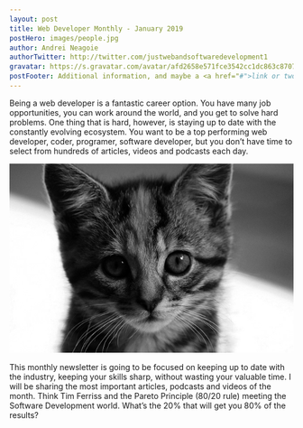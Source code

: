 ```yaml
---
layout: post
title: Web Developer Monthly - January 2019
postHero: images/people.jpg
author: Andrei Neagoie
authorTwitter: http://twitter.com/justwebandsoftwaredevelopment1
gravatar: https://s.gravatar.com/avatar/afd2658e571fce3542cc1dc863c8707c?s=150
postFooter: Additional information, and maybe a <a href="#">link or two</a>
---
```


Being a web developer is a fantastic career option. You have many job opportunities, you can work around the world, and you get to solve hard problems. One thing that is hard, however, is staying up to date with the constantly evolving ecosystem. You want to be a top performing web developer, coder, programer, software developer, but you don’t have time to select from hundreds of articles, videos and podcasts each day.

<img class="pull-left" src="images/kitten.jpg"
alt="kitten">

This monthly newsletter is going to be focused on keeping up to date with the industry, keeping your skills sharp, without wasting your valuable time. I will be sharing the most important articles, podcasts and videos of the month. Think Tim Ferriss and the Pareto Principle (80/20 rule) meeting the Software Development world. What’s the 20% that will get you 80% of the results?